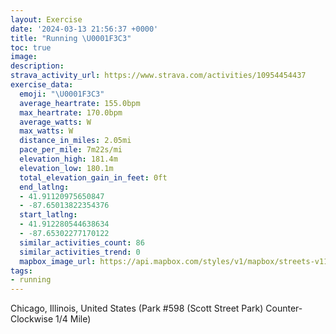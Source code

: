 ```yaml
---
layout: Exercise
date: '2024-03-13 21:56:37 +0000'
title: "Running \U0001F3C3"
toc: true
image:
description:
strava_activity_url: https://www.strava.com/activities/10954454437
exercise_data:
  emoji: "\U0001F3C3"
  average_heartrate: 155.0bpm
  max_heartrate: 170.0bpm
  average_watts: W
  max_watts: W
  distance_in_miles: 2.05mi
  pace_per_mile: 7m22s/mi
  elevation_high: 181.4m
  elevation_low: 180.1m
  total_elevation_gain_in_feet: 0ft
  end_latlng:
  - 41.91120975650847
  - -87.65013822354376
  start_latlng:
  - 41.912280544638634
  - -87.65302277170122
  similar_activities_count: 86
  similar_activities_trend: 0
  mapbox_image_url: https://api.mapbox.com/styles/v1/mapbox/streets-v11/static/path-5+787af2-1.0(i%7Bx~Ffl~uOAuAC_%40%40ETUt%40gAv%40qATg%40%40IEmBAkCDEBAV%40%3Fm%40MoKBc%40%40aAEsA%40mAIcD%40s%40%40WFMJCTBj%40AVEX%3FBBDN%40%5CCr%40FlCJt%40PVPHNBdA%40LAXUJUD%5BEwCEc%40K%5DKKMEMCU%3FgALUNO%5CAXFbB%3FbABNLRTRJBz%40C%5EELIR_%40D%5D%3F%7BCAOIYMSKEUEa%40%40aALOLKRCXHxDDNNPJFRBtAETMP%5BDc%40AaCCe%40IWMQKGUE%5B%40_AHQJGJKf%40%40jDFTLRPNLD%7C%40A%5EGTKJUFY%3FwCEa%40M%5DOOSGw%40Cs%40Dc%40MSKk%40%40i%40BUBGDCr%40HxA%40xBF%7C%40GtADnACrA%40j%40%3FbHDF_%40%40CL%3FR),pin-s-s+e5b22e(-87.6514,41.91173),pin-s-f+89ae00(-87.64839,41.91099999999997)/auto/800x800?access_token=pk.eyJ1Ijoiam9zaGJlY2ttYW4iLCJhIjoiY205eWR2aDd1MWZ6djJrbXc4a3M0bWZleiJ9.XiG9OWkNcZk2QzjJbxLB4A
tags:
- running
---
```




Chicago, Illinois, United States (Park #598 (Scott Street Park) Counter-Clockwise 1/4 Mile)
